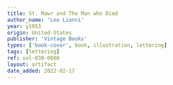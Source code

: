 ```yaml
---
title: St. Mawr and The Man who Died
author_name: 'Leo Lionni'
year: y1953
origin: United-States
publisher: 'Vintage Books'
types: ['book-cover', book, illustration, lettering]
tags: [lettering]
ref: sol-030-0080
layout: artifact
date_added: 2022-02-17
---
```

